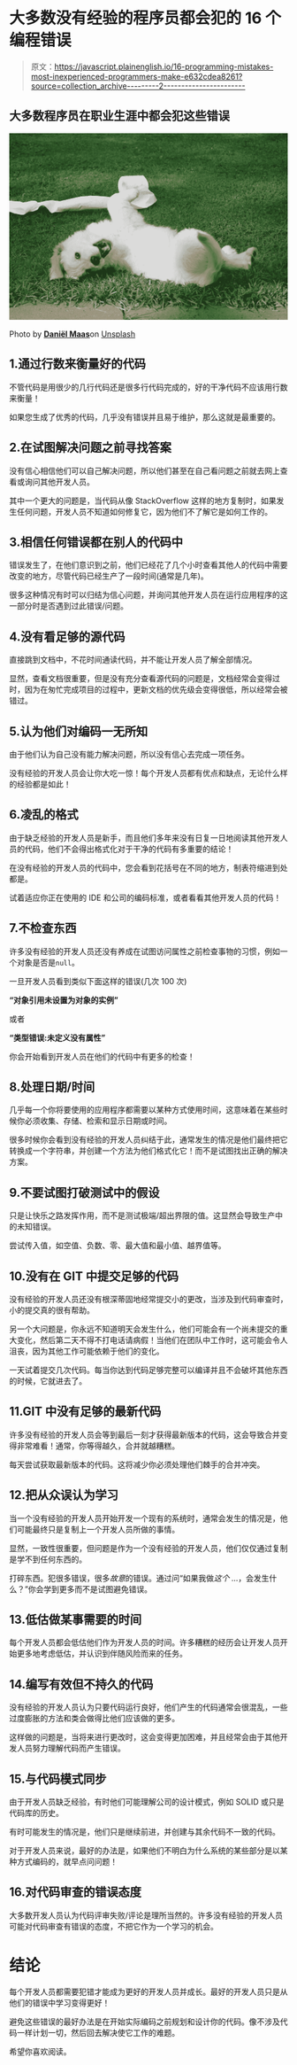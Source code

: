 # 大多数没有经验的程序员都会犯的 16 个编程错误

> 原文：<https://javascript.plainenglish.io/16-programming-mistakes-most-inexperienced-programmers-make-e632cdea8261?source=collection_archive---------2----------------------->

## 大多数程序员在职业生涯中都会犯这些错误

![](img/139dfd659aeb530252788ed0cb9e9104.png)

Photo by [**Daniël Maas**](https://unsplash.com/@daniel7450)on [Unsplash](https://unsplash.com/?utm_source=medium&utm_medium=referral)

## 1.通过行数来衡量好的代码

不管代码是用很少的几行代码还是很多行代码完成的，好的干净代码不应该用行数来衡量！

如果您生成了优秀的代码，几乎没有错误并且易于维护，那么这就是最重要的。

## 2.在试图解决问题之前寻找答案

没有信心相信他们可以自己解决问题，所以他们甚至在自己看问题之前就去网上查看或询问其他开发人员。

其中一个更大的问题是，当代码从像 StackOverflow 这样的地方复制时，如果发生任何问题，开发人员不知道如何修复它，因为他们不了解它是如何工作的。

## 3.相信任何错误都在别人的代码中

错误发生了，在他们意识到之前，他们已经花了几个小时查看其他人的代码中需要改变的地方，尽管代码已经生产了一段时间(通常是几年)。

很多这种情况有时可以归结为信心问题，并询问其他开发人员在运行应用程序的这一部分时是否遇到过此错误/问题。

## 4.没有看足够的源代码

直接跳到文档中，不花时间通读代码，并不能让开发人员了解全部情况。

显然，查看文档很重要，但是没有充分查看源代码的问题是，文档经常会变得过时，因为在匆忙完成项目的过程中，更新文档的优先级会变得很低，所以经常会被错过。

## 5.认为他们对编码一无所知

由于他们认为自己没有能力解决问题，所以没有信心去完成一项任务。

没有经验的开发人员会让你大吃一惊！每个开发人员都有优点和缺点，无论什么样的经验都是如此！

## 6.凌乱的格式

由于缺乏经验的开发人员是新手，而且他们多年来没有日复一日地阅读其他开发人员的代码，他们不会得出格式化对于干净的代码有多重要的结论！

在没有经验的开发人员的代码中，您会看到花括号在不同的地方，制表符缩进到处都是。

试着适应你正在使用的 IDE 和公司的编码标准，或者看看其他开发人员的代码！

## 7.不检查东西

许多没有经验的开发人员还没有养成在试图访问属性之前检查事物的习惯，例如一个对象是否是`null`。

一旦开发人员看到类似下面这样的错误(几次 100 次)

**“对象引用未设置为对象的实例”**

或者

**“类型错误:未定义没有属性”**

你会开始看到开发人员在他们的代码中有更多的检查！

## 8.处理日期/时间

几乎每一个你将要使用的应用程序都需要以某种方式使用时间，这意味着在某些时候你必须收集、存储、检索和显示日期或时间。

很多时候你会看到没有经验的开发人员纠结于此，通常发生的情况是他们最终把它转换成一个字符串，并创建一个方法为他们格式化它！而不是试图找出正确的解决方案。

## 9.不要试图打破测试中的假设

只是让快乐之路发挥作用，而不是测试极端/超出界限的值。这显然会导致生产中的未知错误。

尝试传入值，如空值、负数、零、最大值和最小值、越界值等。

## 10.没有在 GIT 中提交足够的代码

没有经验的开发人员还没有根深蒂固地经常提交小的更改，当涉及到代码审查时，小的提交真的很有帮助。

另一个大问题是，你永远不知道明天会发生什么，他们可能会有一个尚未提交的重大变化，然后第二天不得不打电话请病假！当他们在团队中工作时，这可能会令人沮丧，因为其他工作可能依赖于他们的变化。

一天试着提交几次代码。每当你达到代码足够完整可以编译并且不会破坏其他东西的时候，它就进去了。

## 11.GIT 中没有足够的最新代码

许多没有经验的开发人员会等到最后一刻才获得最新版本的代码，这会导致合并变得非常难看！通常，你等得越久，合并就越糟糕。

每天尝试获取最新版本的代码。这将减少你必须处理他们棘手的合并冲突。

## 12.把从众误认为学习

当一个没有经验的开发人员开始开发一个现有的系统时，通常会发生的情况是，他们可能最终只是复制上一个开发人员所做的事情。

显然，一致性很重要，但问题是作为一个没有经验的开发人员，他们仅仅通过复制是学不到任何东西的。

打碎东西。犯很多错误，很多*故意*的错误。通过问“如果我做*这个* …，会发生什么？”你会学到更多而不是试图避免错误。

## 13.低估做某事需要的时间

每个开发人员都会低估他们作为开发人员的时间。许多糟糕的经历会让开发人员开始更多地考虑低估，并认识到伴随风险而来的任务。

## 14.编写有效但不持久的代码

没有经验的开发人员认为只要代码运行良好，他们产生的代码通常会很混乱，一些过度膨胀的方法和类会做得比他们应该做的更多。

这样做的问题是，当将来进行更改时，这会变得更加困难，并且经常会由于其他开发人员努力理解代码而产生错误。

## 15.与代码模式同步

由于开发人员缺乏经验，有时他们可能理解公司的设计模式，例如 SOLID 或只是代码库的历史。

有时可能发生的情况是，他们只是继续前进，并创建与其余代码不一致的代码。

对于开发人员来说，最好的办法是，如果他们不明白为什么系统的某些部分是以某种方式编码的，就早点问问题！

## 16.对代码审查的错误态度

大多数开发人员认为代码评审失败/评论是理所当然的。许多没有经验的开发人员可能对代码审查有错误的态度，不把它作为一个学习的机会。

# 结论

每个开发人员都需要犯错才能成为更好的开发人员并成长。最好的开发人员只是从他们的错误中学习变得更好！

避免这些错误的最好办法是在开始实际编码之前规划和设计你的代码。像不涉及代码一样计划一切，然后回去解决使它工作的难题。

希望你喜欢阅读。
